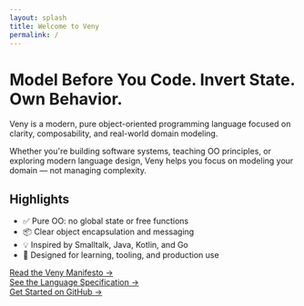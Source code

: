 ```yaml
---
layout: splash
title: Welcome to Veny
permalink: /
---
```


# Model Before You Code. Invert State. Own Behavior.

Veny is a modern, pure object-oriented programming language focused on clarity, composability, and real-world domain modeling.

Whether you're building software systems, teaching OO principles, or exploring modern language design, Veny helps you focus on modeling your domain — not managing complexity.

## Highlights

- ✅ Pure OO: no global state or free functions
- 📦 Clear object encapsulation and messaging
- 💡 Inspired by Smalltalk, Java, Kotlin, and Go
- 🧠 Designed for learning, tooling, and production use

[Read the Veny Manifesto →](/manifesto)  
[See the Language Specification →](/language-spec)  
[Get Started on GitHub →](https://github.com/veny-lang/veny)
